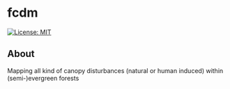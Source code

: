 # fcdm  
[![License: MIT](https://img.shields.io/badge/License-MIT-yellow.svg)](https://opensource.org/licenses/MIT)  
  
## About  
  
Mapping all kind of canopy disturbances (natural or human induced) within (semi-)evergreen forests  
